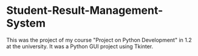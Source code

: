 # Student-Result-Management-System
This was the project of my course "Project on Python Development" in 1.2 at the university. It was a Python GUI project using Tkinter.
